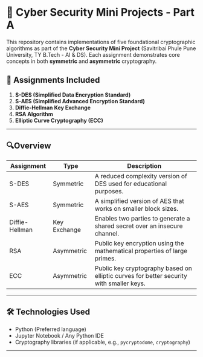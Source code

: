 # 🔐 Cyber Security Mini Projects - Part A

This repository contains implementations of five foundational cryptographic algorithms as part of the **Cyber Security Mini Project** (Savitribai Phule Pune University, TY B.Tech - AI & DS). Each assignment demonstrates core concepts in both **symmetric** and **asymmetric** cryptography.

## 📌 Assignments Included

1. **S-DES (Simplified Data Encryption Standard)**
2. **S-AES (Simplified Advanced Encryption Standard)**
3. **Diffie-Hellman Key Exchange**
4. **RSA Algorithm**
5. **Elliptic Curve Cryptography (ECC)**

---

## 🔍Overview

| Assignment | Type | Description |
|-----------|------|-------------|
| S-DES | Symmetric | A reduced complexity version of DES used for educational purposes. |
| S-AES | Symmetric | A simplified version of AES that works on smaller block sizes. |
| Diffie-Hellman | Key Exchange | Enables two parties to generate a shared secret over an insecure channel. |
| RSA | Asymmetric | Public key encryption using the mathematical properties of large primes. |
| ECC | Asymmetric | Public key cryptography based on elliptic curves for better security with smaller keys. |

---

## 🛠️ Technologies Used

- Python (Preferred language)
- Jupyter Notebook / Any Python IDE
- Cryptography libraries (if applicable, e.g., `pycryptodome`, `cryptography`)

---
